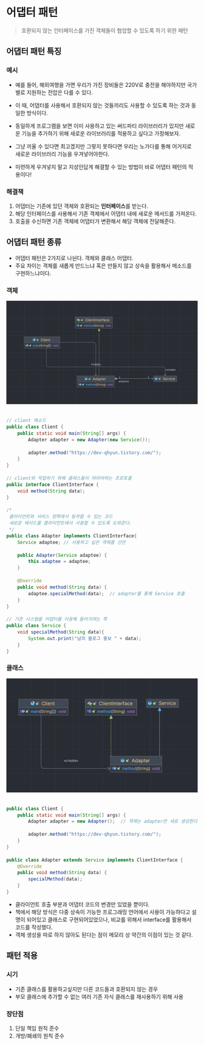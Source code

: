 # 어댑터 패턴
> 호환되지 않는 인터페이스를 가진 객체들이 협업할 수 있도록 하기 위한 패턴

## 어댑터 패턴 특징
### 예시
- 예를 들어, 해외여행을 가면 우리가 가진 장비들은 220V로 충전을 해야하지만 국가 별로 지원하는 전압은 다를 수 있다.
- 이 때, 어댑터를 사용해서 호환되지 않는 것들끼리도 사용할 수 있도록 하는 것과 동일한 방식이다.   


- 동일하게 프로그램을 보면 이미 사용하고 있는 써드파티 라이브러리가 있지만 새로운 기능을 추가하기 위해 새로운 라이브러리를 적용하고 싶다고 가정해보자.
- 그냥 끼울 수 있다면 최고겠지만 그렇지 못하다면 우리는 노가다를 통해 어거지로 새로운 라이브러리 기능을 우겨넣어야한다.
- 미련하게 우겨넣지 말고 지성인답게 해결할 수 있는 방법이 바로 어댑터 패턴의 적용이다!

### 해결책
1. 어댑터는 기존에 있던 객체와 호환되는 **인터페이스**를 받는다.
2. 해당 인터페이스를 사용해서 기존 객체에서 어댑터 내에 새로운 메서드를 가져온다.
3. 호출을 수신하면 기존 객체에 어댑터가 변환해서 해당 객체에 전달해준다.

## 어댑터 패턴 종류
- 어댑터 패턴은 2가지로 나뉜다. 객체와 클래스 어댑터.
- 주요 차이는 객체를 새롭게 만드느냐 혹은 만들지 않고 상속을 활용해서 메소드를 구현하느냐이다.
### 객체
![객체 다이어그램](/img/병헌/adapter_object_diagram.png)

```java

// client 메소드
public class Client {
    public static void main(String[] args) {
        Adapter adapter = new Adapter(new Service());

        adapter.method("https://dev-qhyun.tistory.com/");
    }
}

// client와 작업하기 위해 클래스들이 따라야하는 프로토콜
public interface ClientInterface {
    void method(String data);
}

/*
 클라이언트와 서비스 양쪽에서 동작할 수 있는 코드
 새로운 메서드를 클라이언트에서 사용할 수 있도록 도와준다.
 */
public class Adapter implements ClientInterface{
    Service adaptee; // 사용하고 싶은 객체를 선언

    public Adapter(Service adaptee) {
        this.adaptee = adaptee;
    }

    @Override
    public void method(String data) {
        adaptee.specialMethod(data);  // adapter를 통해 Service 호출
    }
}

// 기존 시스템을 어댑터를 이용해 들어가려는 쪽
public class Service {
    void specialMethod(String data){
        System.out.print("남의 블로그 홍보 " + data);
    }
}

```

### 클래스
![클래스 다이어그램](/img/병헌/adapter_class_diagram.png)

```java

public class Client {
    public static void main(String[] args) {
        Adapter adapter = new Adapter();  // 객체는 adapter만 새로 생성한다.

        adapter.method("https://dev-qhyun.tistory.com/");
    }
}

public class Adapter extends Service implements ClientInterface {
    @Override
    public void method(String data) {
        specialMethod(data);
    }
}

```

- 클라이언트 호출 부분과 어댑터 코드의 변경만 있었을 뿐이다. 
- 책에서 해당 방식은 다중 상속이 가능한 프로그래밍 언어에서 사용이 가능하다고 설명이 되어있고 클래스로 구현되어있었으나, 비교를 위해서 interface를 활용해서 코드를 작성했다.
- 객체 생성을 따로 하지 않아도 된다는 점이 메모리 상 약간의 이점이 있는 것 같다.

## 패턴 적용
### 시기
- 기존 클래스를 활용하고싶지만 다른 코드들과 호환되지 않는 경우
- 부모 클래스에 추가할 수 없는 여러 기존 자식 클래스를 재사용하기 위해 사용

### 장단점
1. 단일 책임 원칙 준수
2. 개방/폐쇄의 원칙 준수
